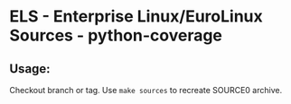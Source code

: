 # ELS - Enterprise Linux/EuroLinux Sources - python-coverage
 
## Usage:
  Checkout branch or tag. Use `make sources` to recreate  SOURCE0 archive.
